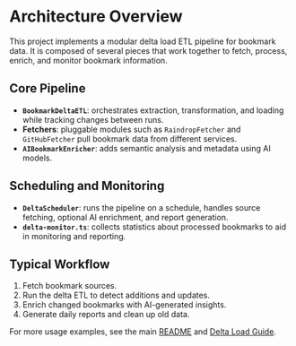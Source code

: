 # Architecture Overview

This project implements a modular delta load ETL pipeline for bookmark data.
It is composed of several pieces that work together to fetch, process, enrich,
and monitor bookmark information.

## Core Pipeline
- **`BookmarkDeltaETL`**: orchestrates extraction, transformation, and loading
  while tracking changes between runs.
- **Fetchers**: pluggable modules such as `RaindropFetcher` and `GitHubFetcher`
  pull bookmark data from different services.
- **`AIBookmarkEnricher`**: adds semantic analysis and metadata using AI
  models.

## Scheduling and Monitoring
- **`DeltaScheduler`**: runs the pipeline on a schedule, handles source
  fetching, optional AI enrichment, and report generation.
- **`delta-monitor.ts`**: collects statistics about processed bookmarks to aid
  in monitoring and reporting.

## Typical Workflow
1. Fetch bookmark sources.
2. Run the delta ETL to detect additions and updates.
3. Enrich changed bookmarks with AI-generated insights.
4. Generate daily reports and clean up old data.

For more usage examples, see the main [README](../README.md) and
[Delta Load Guide](../delta-load-guide.md).
